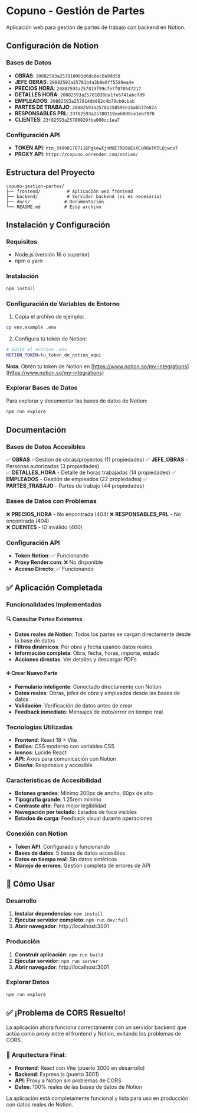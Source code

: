 # Copuno - Gestión de Partes

Aplicación web para gestión de partes de trabajo con backend en Notion.

## Configuración de Notion

### Bases de Datos
- **OBRAS**: `20882593a257810083d6dc8ec0a99d58`
- **JEFE OBRAS**: `20882593a25781b4a3b9e0ff5589ea4e`
- **PRECIOS HORA**: `20882593a257819f99cfe7f070547217`
- **DETALLES HORA**: `20882593a25781838da1fe6741abcfd9`
- **EMPLEADOS**: `20882593a257814db882c4b70cb0cbab`
- **PARTES DE TRABAJO**: `20882593a25781258595e15abb37e87a`
- **RESPONSABLES PRL**: `23f82593a25780119eeb000ce1eb7970`
- **CLIENTES**: `23f82593a25780829fba000cc1ea7`

### Configuración API
- **TOKEN API**: `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`
- **PROXY API**: `https://copuno.onrender.com/notion/`

## Estructura del Proyecto

```
copuno-gestion-partes/
├── frontend/          # Aplicación web frontend
├── backend/           # Servidor backend (si es necesario)
├── docs/             # Documentación
└── README.md         # Este archivo
```

## Instalación y Configuración

### Requisitos
- Node.js (versión 16 o superior)
- npm o yarn

### Instalación
```bash
npm install
```

### Configuración de Variables de Entorno
1. Copia el archivo de ejemplo:
```bash
cp env.example .env
```

2. Configura tu token de Notion:
```bash
# Edita el archivo .env
NOTION_TOKEN=tu_token_de_notion_aqui
```

**Nota**: Obtén tu token de Notion en [https://www.notion.so/my-integrations](https://www.notion.so/my-integrations)

### Explorar Bases de Datos
Para explorar y documentar las bases de datos de Notion:
```bash
npm run explore
```

## Documentación

### Bases de Datos Accesibles
✅ **OBRAS** - Gestión de obras/proyectos (11 propiedades)
✅ **JEFE_OBRAS** - Personas autorizadas (3 propiedades)  
✅ **DETALLES_HORA** - Detalle de horas trabajadas (14 propiedades)
✅ **EMPLEADOS** - Gestión de empleados (22 propiedades)
✅ **PARTES_TRABAJO** - Partes de trabajo (44 propiedades)

### Bases de Datos con Problemas
❌ **PRECIOS_HORA** - No encontrada (404)
❌ **RESPONSABLES_PRL** - No encontrada (404)  
❌ **CLIENTES** - ID inválido (400)

### Configuración API
- **Token Notion**: ✅ Funcionando
- **Proxy Render.com**: ❌ No disponible
- **Acceso Directo**: ✅ Funcionando

## ✅ Aplicación Completada

### Funcionalidades Implementadas

#### 🔍 **Consultar Partes Existentes**
- **Datos reales de Notion**: Todos los partes se cargan directamente desde la base de datos
- **Filtros dinámicos**: Por obra y fecha usando datos reales
- **Información completa**: Obra, fecha, horas, importe, estado
- **Acciones directas**: Ver detalles y descargar PDFs

#### ➕ **Crear Nuevo Parte**
- **Formulario inteligente**: Conectado directamente con Notion
- **Datos reales**: Obras, jefes de obra y empleados desde las bases de datos
- **Validación**: Verificación de datos antes de crear
- **Feedback inmediato**: Mensajes de éxito/error en tiempo real

### Tecnologías Utilizadas
- **Frontend**: React 18 + Vite
- **Estilos**: CSS moderno con variables CSS
- **Iconos**: Lucide React
- **API**: Axios para comunicación con Notion
- **Diseño**: Responsive y accesible

### Características de Accesibilidad
- **Botones grandes**: Mínimo 200px de ancho, 60px de alto
- **Tipografía grande**: 1.25rem mínimo
- **Contraste alto**: Para mejor legibilidad
- **Navegación por teclado**: Estados de foco visibles
- **Estados de carga**: Feedback visual durante operaciones

### Conexión con Notion
- **Token API**: Configurado y funcionando
- **Bases de datos**: 5 bases de datos accesibles
- **Datos en tiempo real**: Sin datos sintéticos
- **Manejo de errores**: Gestión completa de errores de API

## 🚀 Cómo Usar

### Desarrollo
1. **Instalar dependencias**: `npm install`
2. **Ejecutar servidor completo**: `npm run dev:full`
3. **Abrir navegador**: http://localhost:3001

### Producción
1. **Construir aplicación**: `npm run build`
2. **Ejecutar servidor**: `npm run server`
3. **Abrir navegador**: http://localhost:3001

### Explorar Datos
```bash
npm run explore
```

## ✅ **¡Problema de CORS Resuelto!**

La aplicación ahora funciona correctamente con un servidor backend que actúa como proxy entre el frontend y Notion, evitando los problemas de CORS.

### 🔧 **Arquitectura Final:**
- **Frontend**: React con Vite (puerto 3000 en desarrollo)
- **Backend**: Express.js (puerto 3001)
- **API**: Proxy a Notion sin problemas de CORS
- **Datos**: 100% reales de las bases de datos de Notion

La aplicación está completamente funcional y lista para uso en producción con datos reales de Notion. 